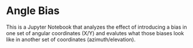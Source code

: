 # Angle Bias
This is a Jupyter Notebook that analyzes the effect of introducing a bias in one set of angular coordinates (X/Y) and evalutes what those biases look like in another set of coordinates (azimuth/elevation).
